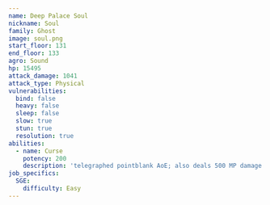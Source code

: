```yaml
---
name: Deep Palace Soul
nickname: Soul
family: Ghost
image: soul.png
start_floor: 131
end_floor: 133
agro: Sound
hp: 15495
attack_damage: 1041
attack_type: Physical
vulnerabilities:
  bind: false
  heavy: false
  sleep: false
  slow: true
  stun: true
  resolution: true
abilities:
  - name: Curse
    potency: 200
    description: 'telegraphed pointblank AoE; also deals 500 MP damage'
job_specifics:
  SGE:
    difficulty: Easy
---
```

